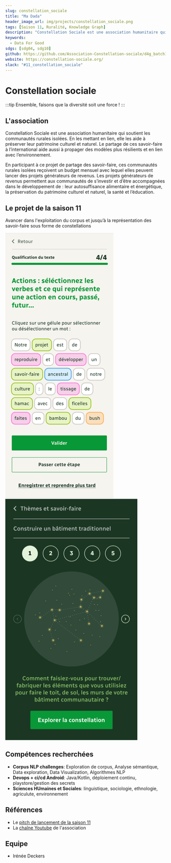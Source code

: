 ```yaml
---
slug: constellation_sociale
title: "Ma Dada"
header_image_url: img/projects/constellation_sociale.png
tags: [Saison 11, Ruralité, Knowledge Graph]
description: "Constellation Sociale est une association humanitaire qui soutient les communautés rurales isolées 👥"
keywords:
  - Data For Good
sdgs: [sdg04, sdg10]
github: https://github.com/Association-Constellation-sociale/d4g_batch10_constellation-sociale-datascience
website: https://constellation-sociale.org/
slack: "#11_constellation_sociale"
---
```


# Constellation sociale

:::tip
Ensemble, faisons que la diversité soit une force !
:::

## L'association

Constellation Sociale est une association humanitaire qui soutient les communautés rurales isolées. En les mettant en lien, elle les aide à préserver leur patrimoine culturel et naturel. Le partage de ces savoir-faire à l’international aide aussi à propager des modèles plus résilients et en lien avec l’environnement.

En participant à ce projet de partage des savoir-faire, ces communautés rurales isolées reçoivent un budget mensuel avec lequel elles peuvent lancer des projets générateurs de revenus. Les projets générateurs de revenus permettent aux communautés de s’investir et d’être accompagnées dans le développement de : leur autosuffisance alimentaire et énergétique, la préservation du patrimoine culturel et naturel, la santé et l’éducation.

## Le projet de la saison 11

Avancer dans l'exploitation du corpus et jusqu’à la représentation des savoir-faire sous forme de constellations

![](./savoir_qualifier.png)
![](./constellation.png)

## Compétences recherchées

- **Corpus NLP challenges**: Exploration de corpus, Analyse sémantique, Data exploration, Data Visualization, Algorithmes NLP
- **Devops + ci/cd Android**: Java/Kotlin, déploiement continu, playstore/gestion des secrets
- **Sciences HUmaines et Sociales**: linguistique, sociologie, ethnologie, agriculute, environnement

## Références

- Le [pitch de lancement de la saison 11](https://docs.google.com/presentation/d/1QS4ju8od8lMZQdhibh7WeciZtIjGRt-RYn7LCE6eSEc/edit#slide=id.g22389111da9_4_0)
- La [chaîne Youtube](https://www.youtube.com/channel/UCdxsmas5t-yQFbaM3g73bbg) de l'association

## Equipe

- Irénée Deckers
